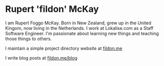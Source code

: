 # Rupert 'fildon' McKay

I am Rupert Foggo McKay. Born in New Zealand, grew up in the United Kingom, now living in the Netherlands. I work at Lokalise.com as a Staff Software Engineer. I'm passionate about learning new things and teaching those things to others.

I maintain a simple project directory website at [fildon.me](https://fildon.me/)

I write blog posts at [fildon.me/blog](https://fildon.me/blog)
